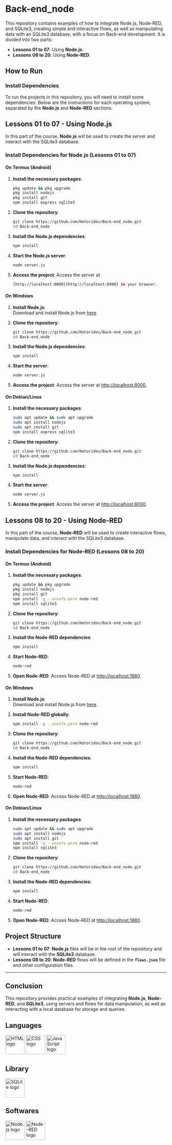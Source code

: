 # Back-end_node

This repository contains examples of how to integrate Node.js, Node-RED, and SQLite3, creating simple and interactive flows, as well as manipulating data with an SQLite3 database, with a focus on Back-end development. It is divided into two parts:

- **Lessons 01 to 07**: Using **Node.js**.
- **Lessons 08 to 20**: Using **Node-RED**.

## How to Run

### Install Dependencies

To run the projects in this repository, you will need to install some dependencies. Below are the instructions for each operating system, separated by the **Node.js** and **Node-RED** sections.

## Lessons 01 to 07 - Using Node.js

In this part of the course, **Node.js** will be used to create the server and interact with the SQLite3 database.

### Install Dependencies for Node.js (Lessons 01 to 07)

#### On Termux (Android)

1. **Install the necessary packages**:
    ```bash
    pkg update && pkg upgrade
    pkg install nodejs
    pkg install git
    npm install express sqlite3
    ```

2. **Clone the repository**:
    ```bash
    git clone https://github.com/Hatoridev/Back-end_node.git
    cd Back-end_node
    ```

3. **Install the Node.js dependencies**:
    ```bash
    npm install
    ```

4. **Start the Node.js server**:
    ```bash
    node server.js
    ```

5. **Access the project**:
    Access the server at
   ```bash
   [http://localhost:8000](http://localhost:8000) in your browser.

#### On Windows

1. **Install Node.js**:  
   Download and install Node.js from [here](https://nodejs.org/).

2. **Clone the repository**:
    ```bash
    git clone https://github.com/Hatoridev/Back-end_node.git
    cd Back-end_node
    ```

3. **Install the Node.js dependencies**:
    ```bash
    npm install
    ```

4. **Start the server**:
    ```bash
    node server.js
    ```

5. **Access the project**:
    Access the server at [http://localhost:8000](http://localhost:8000).

#### On Debian/Linux

1. **Install the necessary packages**:
    ```bash
    sudo apt update && sudo apt upgrade
    sudo apt install nodejs
    sudo apt install git
    npm install express sqlite3
    ```

2. **Clone the repository**:
    ```bash
    git clone https://github.com/Hatoridev/Back-end_node.git
    cd Back-end_node
    ```

3. **Install the Node.js dependencies**:
    ```bash
    npm install
    ```

4. **Start the server**:
    ```bash
    node server.js
    ```

5. **Access the project**:
    Access the server at [http://localhost:8000](http://localhost:8000).

## Lessons 08 to 20 - Using Node-RED

In this part of the course, **Node-RED** will be used to create interactive flows, manipulate data, and interact with the SQLite3 database.

### Install Dependencies for Node-RED (Lessons 08 to 20)

#### On Termux (Android)

1. **Install the necessary packages**:
    ```bash
    pkg update && pkg upgrade
    pkg install nodejs
    pkg install git
    npm install -g --unsafe-perm node-red
    npm install sqlite3
    ```

2. **Clone the repository**:
    ```bash
    git clone https://github.com/Hatoridev/Back-end_node.git
    cd Back-end_node
    ```

3. **Install the Node-RED dependencies**:
    ```bash
    npm install
    ```

4. **Start Node-RED**:
    ```bash
    node-red
    ```

5. **Open Node-RED**:
    Access Node-RED at [http://localhost:1880](http://localhost:1880).

#### On Windows

1. **Install Node.js**:  
   Download and install Node.js from [here](https://nodejs.org/).

2. **Install Node-RED globally**:
    ```bash
    npm install -g --unsafe-perm node-red
    ```

3. **Clone the repository**:
    ```bash
    git clone https://github.com/Hatoridev/Back-end_node.git
    cd Back-end_node
    ```

4. **Install the Node-RED dependencies**:
    ```bash
    npm install
    ```

5. **Start Node-RED**:
    ```bash
    node-red
    ```

6. **Open Node-RED**:
    Access Node-RED at [http://localhost:1880](http://localhost:1880).

#### On Debian/Linux

1. **Install the necessary packages**:
    ```bash
    sudo apt update && sudo apt upgrade
    sudo apt install nodejs
    sudo apt install git
    npm install -g --unsafe-perm node-red
    npm install sqlite3
    ```

2. **Clone the repository**:
    ```bash
    git clone https://github.com/Hatoridev/Back-end_node.git
    cd Back-end_node
    ```

3. **Install the Node-RED dependencies**:
    ```bash
    npm install
    ```

4. **Start Node-RED**:
    ```bash
    node-red
    ```

5. **Open Node-RED**:
    Access Node-RED at [http://localhost:1880](http://localhost:1880).

## Project Structure

- **Lessons 01 to 07**: **Node.js** files will be in the root of the repository and will interact with the **SQLite3** database.
- **Lessons 08 to 20**: **Node-RED** flows will be defined in the **`flows.json`** file and other configuration files.

---

## Conclusion

This repository provides practical examples of integrating **Node.js**, **Node-RED**, and **SQLite3**, using servers and flows for data manipulation, as well as interacting with a local database for storage and queries.


## Languages

<div align="left">  
  <img src="https://cdn.jsdelivr.net/gh/devicons/devicon/icons/html5/html5-original.svg" height="60" alt="HTML logo" />  
  <img src="https://cdn.jsdelivr.net/gh/devicons/devicon/icons/css3/css3-original.svg" height="60" alt="CSS logo" />  
  <img src="https://cdn.jsdelivr.net/gh/devicons/devicon/icons/javascript/javascript-original.svg" height="60" alt="JavaScript logo" />  
</div>  

## Library

<div align="left">  
  <img src="https://cdn.jsdelivr.net/gh/devicons/devicon/icons/sqlite/sqlite-original.svg" height="60" alt="SQLite logo" />  
</div>  

## Softwares

<div align="left">  
  <img src="https://cdn.jsdelivr.net/gh/devicons/devicon@latest/icons/nodejs/nodejs-original-wordmark.svg" height="60" alt="Node.js logo" />  
  <img src="https://cdn.jsdelivr.net/gh/devicons/devicon/icons/nodered/nodered-original.svg" height="60" alt="Node-RED logo" />  
</div>  
